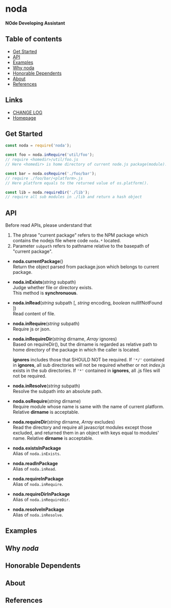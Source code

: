 #	noda
__NOde Developing Assistant__

##	Table of contents

*	[Get Started](#get-started)
*	[API](#api)
* 	[Examples](#examples)
*	[Why noda](#why-noda)
*	[Honorable Dependents](#honorable-dependents)
*	[About](#about)
*	[References](#references)

##	Links

*	[CHANGE LOG](./CHANGELOG.md)
*	[Homepage](https://github.com/YounGoat/noda)

##	Get Started

```javascript
const noda = require('noda');

const foo = noda.inRequire('util/foo');
// require <homedir>/util/foo.js
// Here <homedir> is home directory of current node.js package(module).

const bar = noda.osRequire('./foo/bar');
// require ./foo/bar/<platform>.js
// Here platform equals to the returned value of os.platform().

const lib = noda.requireDir('./lib');
// require all sub modules in ./lib and return a hash object
```

##	API

Before read APIs, please understand that 
1.  The phrase "current package" refers to the NPM package which contains the nodejs file where code `noda.*` located.
2.  Parameter `subpath` refers to pathname relative to the basepath of "current package".

*	__noda.currentPackage__()  
    Return the object parsed from package.json which belongs to current package.

*	__noda.inExists__(*string* subpath)  
    Judge whether file or directory exists.  
    This method is __synchronuous__.

*	__noda.inRead__(*string* subpath [, *string* encoding, *boolean* nullIfNotFound ])  
    Read content of file.

*	__noda.inRequire__(*string* subpath)  
    Require js or json.

*	__noda.inRequireDir__(*string* dirname, *Array* ignores)  
    Based on requireDir(), but the dirname is regarded as relative path to home directory of the package in which the caller is located. 
    
    __ignores__ includes those that SHOULD NOT be required. If `'*/'` contained in __ignores__, all sub directories will not be required whether or not *index.js* exists in the sub directories. If `'*'` contained in __ignores__, all .js files will not be required.

*	__noda.inResolve__(*string* subpath)  
    Resolve the subpath into an absolute path.

*	__noda.osRequire__(*string* dirname)  
    Require module whose name is same with the name of current platform. Relative __dirname__ is acceptable.

*	__noda.requireDir__(*string* dirname, *Array* excludes)  
    Read the directory and require all javascript modules except those excluded, and returned them in an object with keys equal to modules' name. Relative __dirname__ is acceptable.

*   __noda.existsInPackage__  
    Alias of `noda.inExists`.

*   __noda.readInPackage__  
    Alias of `noda.inRead`.

*   __noda.requireInPackage__  
    Alias of `noda.inRequire`.

*   __noda.requireDirInPackage__  
    Alias of `noda.inRequireDir`.

*   __noda.resolveInPackage__  
    Alias of `noda.inResolve`.

##  Examples

##  Why *noda*

##  Honorable Dependents

##  About

##  References
